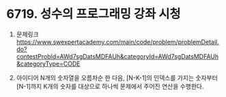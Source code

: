 # 6719. 성수의 프로그래밍 강좌 시청

1. 문제링크
https://www.swexpertacademy.com/main/code/problem/problemDetail.do?contestProbId=AWd7sgDatsMDFAUh&categoryId=AWd7sgDatsMDFAUh&categoryType=CODE

2. 아이디어
N개의 숫자열을 오름차순 한 다음, [N-K-1]의 인덱스를 가지는 숫자부터 [N-1]까지 K개의 숫자를 대상으로
하나씩 문제에서 주어진 연산을 수행한다.
